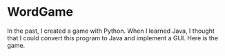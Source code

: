 # WordGame
In the past, I created a game with Python. When I learned Java, I thought that I could convert this program to Java and implement a GUI. Here is the game. 
